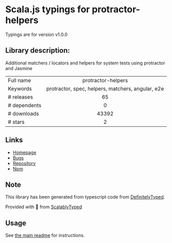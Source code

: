 
# Scala.js typings for protractor-helpers

Typings are for version v1.0.0

## Library description:
Additional matchers / locators and helpers for system tests using protractor and Jasmine

|                    |                 |
| ------------------ | :-------------: |
| Full name          | protractor-helpers |
| Keywords           | protractor, spec, helpers, matchers, angular, e2e |
| # releases         | 65 |
| # dependents       | 0 |
| # downloads        | 43392 |
| # stars            | 2 |

## Links
- [Homepage](https://github.com/wix/wix-protractor-helpers#readme)
- [Bugs](https://github.com/wix/wix-protractor-helpers/issues)
- [Repository](https://github.com/wix/wix-protractor-helpers)
- [Npm](https://www.npmjs.com/package/protractor-helpers)
    


## Note
This library has been generated from typescript code from [DefinitelyTyped](https://definitelytyped.org).

Provided with :purple_heart: from [ScalablyTyped](https://github.com/oyvindberg/ScalablyTyped)

## Usage
See [the main readme](../../readme.md) for instructions.


